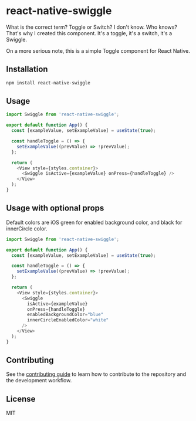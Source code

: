 # react-native-swiggle

What is the correct term? Toggle or Switch? I don't know. Who knows?
That's why I created this component. It's a toggle, it's a switch, it's a Swiggle.

On a more serious note, this is a simple Toggle component for React Native.

## Installation

```sh
npm install react-native-swiggle
```

## Usage

```js
import Swiggle from 'react-native-swiggle';

export default function App() {
  const [exampleValue, setExampleValue] = useState(true);

  const handleToggle = () => {
    setExampleValue((prevValue) => !prevValue);
  };

  return (
    <View style={styles.container}>
      <Swiggle isActive={exampleValue} onPress={handleToggle} />
    </View>
  );
}
```

## Usage with optional props

Default colors are iOS green for enabled background color, and black for innerCircle color.

```js
import Swiggle from 'react-native-swiggle';

export default function App() {
  const [exampleValue, setExampleValue] = useState(true);

  const handleToggle = () => {
    setExampleValue((prevValue) => !prevValue);
  };

  return (
    <View style={styles.container}>
      <Swiggle
        isActive={exampleValue}
        onPress={handleToggle}
        enabledBackgroundColor="blue"
        innerCircleEnabledColor="white"
      />
    </View>
  );
}
```

## Contributing

See the [contributing guide](CONTRIBUTING.md) to learn how to contribute to the repository and the development workflow.

## License

MIT
